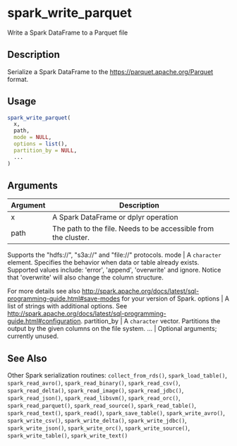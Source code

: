 # spark_write_parquet


Write a Spark DataFrame to a Parquet file




## Description

Serialize a Spark DataFrame to the
https://parquet.apache.org/Parquet format.





## Usage
```r
spark_write_parquet(
  x,
  path,
  mode = NULL,
  options = list(),
  partition_by = NULL,
  ...
)
```




## Arguments


Argument      |Description
------------- |----------------
x | A Spark DataFrame or dplyr operation
path | The path to the file. Needs to be accessible from the cluster.
Supports the "hdfs://", "s3a://" and "file://" protocols.
mode | A ``character`` element. Specifies the behavior when data or
  table already exists. Supported values include: 'error', 'append', 'overwrite' and
  ignore. Notice that 'overwrite' will also change the column structure.

  For more details see also http://spark.apache.org/docs/latest/sql-programming-guide.html#save-modes
  for your version of Spark.
options | A list of strings with additional options. See http://spark.apache.org/docs/latest/sql-programming-guide.html#configuration.
partition_by | A ``character`` vector. Partitions the output by the given columns on the file system.
... | Optional arguments; currently unused.







## See Also

Other Spark serialization routines: 
`collect_from_rds()`,
`spark_load_table()`,
`spark_read_avro()`,
`spark_read_binary()`,
`spark_read_csv()`,
`spark_read_delta()`,
`spark_read_image()`,
`spark_read_jdbc()`,
`spark_read_json()`,
`spark_read_libsvm()`,
`spark_read_orc()`,
`spark_read_parquet()`,
`spark_read_source()`,
`spark_read_table()`,
`spark_read_text()`,
`spark_read()`,
`spark_save_table()`,
`spark_write_avro()`,
`spark_write_csv()`,
`spark_write_delta()`,
`spark_write_jdbc()`,
`spark_write_json()`,
`spark_write_orc()`,
`spark_write_source()`,
`spark_write_table()`,
`spark_write_text()`




